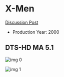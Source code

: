 # X-Men

[Discussion Post](https://www.avsforum.com/threads/bass-eq-for-filtered-movies.2995212/post-56861072)

* Production Year: 2000

## DTS-HD MA 5.1

![img 0](https://i.imgur.com/Dzl7VTC.jpg)

![img 1](https://i.imgur.com/LYT5JRB.jpg)

